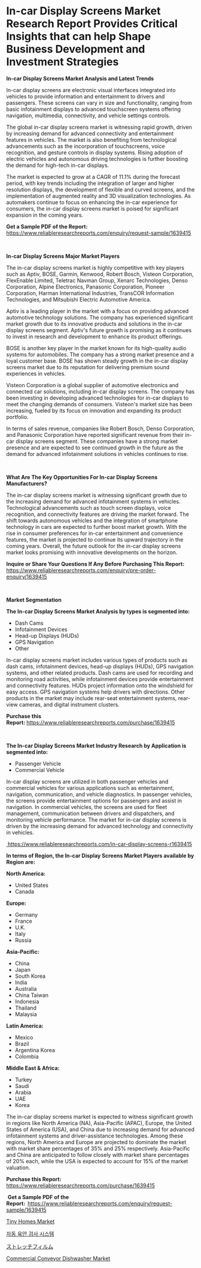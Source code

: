<p><h1>In-car Display Screens Market Research Report Provides Critical Insights that can help Shape Business Development and Investment Strategies</h1></p><p><strong>In-car Display Screens Market Analysis and Latest Trends</strong></p>
<p><p>In-car display screens are electronic visual interfaces integrated into vehicles to provide information and entertainment to drivers and passengers. These screens can vary in size and functionality, ranging from basic infotainment displays to advanced touchscreen systems offering navigation, multimedia, connectivity, and vehicle settings controls.</p><p>The global in-car display screens market is witnessing rapid growth, driven by increasing demand for advanced connectivity and entertainment features in vehicles. The market is also benefiting from technological advancements such as the incorporation of touchscreens, voice recognition, and gesture controls in display systems. Rising adoption of electric vehicles and autonomous driving technologies is further boosting the demand for high-tech in-car displays.</p><p>The market is expected to grow at a CAGR of 11.1% during the forecast period, with key trends including the integration of larger and higher resolution displays, the development of flexible and curved screens, and the implementation of augmented reality and 3D visualization technologies. As automakers continue to focus on enhancing the in-car experience for consumers, the in-car display screens market is poised for significant expansion in the coming years.</p></p>
<p><strong>Get a Sample PDF of the Report:&nbsp;</strong> <a href="https://www.reliableresearchreports.com/enquiry/request-sample/1639415">https://www.reliableresearchreports.com/enquiry/request-sample/1639415</a></p>
<p>&nbsp;</p>
<p><strong>In-car Display Screens Major Market Players</strong></p>
<p><p>The in-car display screens market is highly competitive with key players such as Aptiv, BOSE, Garmin, Kenwood, Robert Bosch, Visteon Corporation, FlexEnable Limited, Teletrac Navman Group, Xenarc Technologies, Denso Corporation, Alpine Electronics, Panasonic Corporation, Pioneer Corporation, Harman International Industries, TransCOR Information Technologies, and Mitsubishi Electric Automotive America.</p><p>Aptiv is a leading player in the market with a focus on providing advanced automotive technology solutions. The company has experienced significant market growth due to its innovative products and solutions in the in-car display screens segment. Aptiv's future growth is promising as it continues to invest in research and development to enhance its product offerings.</p><p>BOSE is another key player in the market known for its high-quality audio systems for automobiles. The company has a strong market presence and a loyal customer base. BOSE has shown steady growth in the in-car display screens market due to its reputation for delivering premium sound experiences in vehicles.</p><p>Visteon Corporation is a global supplier of automotive electronics and connected car solutions, including in-car display screens. The company has been investing in developing advanced technologies for in-car displays to meet the changing demands of consumers. Visteon's market size has been increasing, fueled by its focus on innovation and expanding its product portfolio.</p><p>In terms of sales revenue, companies like Robert Bosch, Denso Corporation, and Panasonic Corporation have reported significant revenue from their in-car display screens segment. These companies have a strong market presence and are expected to see continued growth in the future as the demand for advanced infotainment solutions in vehicles continues to rise.</p></p>
<p>&nbsp;</p>
<p><strong>What Are The Key Opportunities For In-car Display Screens Manufacturers?</strong></p>
<p><p>The in-car display screens market is witnessing significant growth due to the increasing demand for advanced infotainment systems in vehicles. Technological advancements such as touch screen displays, voice recognition, and connectivity features are driving the market forward. The shift towards autonomous vehicles and the integration of smartphone technology in cars are expected to further boost market growth. With the rise in consumer preferences for in-car entertainment and convenience features, the market is projected to continue its upward trajectory in the coming years. Overall, the future outlook for the in-car display screens market looks promising with innovative developments on the horizon.</p></p>
<p><strong>Inquire or Share Your Questions If Any Before Purchasing This Report:</strong> <a href="https://www.reliableresearchreports.com/enquiry/pre-order-enquiry/1639415">https://www.reliableresearchreports.com/enquiry/pre-order-enquiry/1639415</a></p>
<p>&nbsp;</p>
<p><strong>Market Segmentation</strong></p>
<p><strong>The In-car Display Screens Market Analysis by types is segmented into:</strong></p>
<p><ul><li>Dash Cams</li><li>Infotainment Devices</li><li>Head-up Displays (HUDs)</li><li>GPS Navigation</li><li>Other</li></ul></p>
<p><p>In-car display screens market includes various types of products such as dash cams, infotainment devices, head-up displays (HUDs), GPS navigation systems, and other related products. Dash cams are used for recording and monitoring road activities, while infotainment devices provide entertainment and connectivity features. HUDs project information onto the windshield for easy access. GPS navigation systems help drivers with directions. Other products in the market may include rear-seat entertainment systems, rear-view cameras, and digital instrument clusters.</p></p>
<p><strong>Purchase this Report:&nbsp;</strong><a href="https://www.reliableresearchreports.com/purchase/1639415">https://www.reliableresearchreports.com/purchase/1639415</a></p>
<p>&nbsp;</p>
<p><strong>The In-car Display Screens Market Industry Research by Application is segmented into:</strong></p>
<p><ul><li>Passenger Vehicle</li><li>Commercial Vehicle</li></ul></p>
<p><p>In-car display screens are utilized in both passenger vehicles and commercial vehicles for various applications such as entertainment, navigation, communication, and vehicle diagnostics. In passenger vehicles, the screens provide entertainment options for passengers and assist in navigation. In commercial vehicles, the screens are used for fleet management, communication between drivers and dispatchers, and monitoring vehicle performance. The market for in-car display screens is driven by the increasing demand for advanced technology and connectivity in vehicles.</p></p>
<p><a href="https://www.reliableresearchreports.com/in-car-display-screens-r1639415">&nbsp;https://www.reliableresearchreports.com/in-car-display-screens-r1639415</a></p>
<p><strong>In terms of Region, the In-car Display Screens Market Players available by Region are:</strong></p>
<p>
    <p> <strong> North America: </strong>
        <ul>
            <li>United States</li>
            <li>Canada</li>
        </ul>
        </p> 
    <p> <strong> Europe: </strong>
        <ul>
            <li>Germany</li>
            <li>France</li>
            <li>U.K.</li>
            <li>Italy</li>
            <li>Russia</li>
        </ul>
        </p> 
    <p> <strong> Asia-Pacific: </strong>
        <ul>
            <li>China</li>
            <li>Japan</li>
            <li>South Korea</li>
            <li>India</li>
            <li>Australia</li>
            <li>China Taiwan</li>
            <li>Indonesia</li>
            <li>Thailand</li>
            <li>Malaysia</li>
        </ul>
        </p> 
    <p> <strong> Latin America: </strong>
        <ul>
            <li>Mexico</li>
            <li>Brazil</li>
            <li>Argentina Korea</li>
            <li>Colombia</li>
        </ul>
        </p> 
    <p> <strong> Middle East & Africa: </strong>
        <ul>
            <li>Turkey</li>
            <li>Saudi</li>
            <li>Arabia</li>
            <li>UAE</li>
            <li>Korea</li>
        </ul>
    </p>
    </p>
<p><p>The in-car display screens market is expected to witness significant growth in regions like North America (NA), Asia-Pacific (APAC), Europe, the United States of America (USA), and China due to increasing demand for advanced infotainment systems and driver-assistance technologies. Among these regions, North America and Europe are projected to dominate the market with market share percentages of 35% and 25% respectively. Asia-Pacific and China are anticipated to follow closely with market share percentages of 20% each, while the USA is expected to account for 15% of the market valuation.</p></p>
<p><strong>Purchase this Report: </strong><a href="https://www.reliableresearchreports.com/purchase/1639415">https://www.reliableresearchreports.com/purchase/1639415</a></p>
<p>&nbsp;<strong>Get a Sample PDF of the Report:&nbsp;&nbsp;</strong><a href="https://www.reliableresearchreports.com/enquiry/request-sample/1639415">https://www.reliableresearchreports.com/enquiry/request-sample/1639415</a></p>
<p><strong></strong></p>
<p><p><a href="https://github.com/suitykhatun12/Market-Research-Report-List-1/blob/main/tiny-homes-market.md">Tiny Homes Market</a></p><p><a href="https://github.com/vsap75a286l/Market-Research-Report-List-2/blob/main/8584935174492.md">자동 육안 검사 시스템</a></p><p><a href="https://github.com/AbigaleHuel/Market-Research-Report-List-1/blob/main/4480479162069.md">ストレッチフィルム</a></p><p><a href="https://github.com/CliffMedina6/Market-Research-Report-List-5/blob/main/commercial-conveyor-dishwasher-market.md">Commercial Conveyor Dishwasher Market</a></p></p>